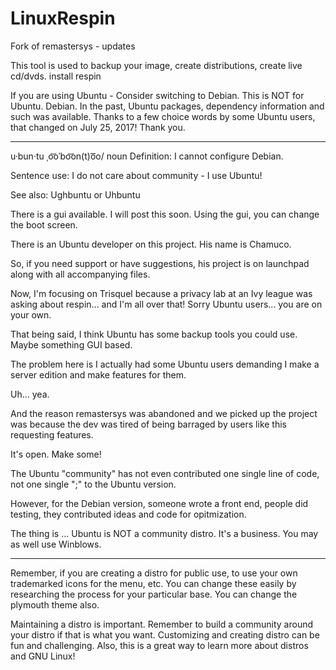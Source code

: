# LinuxRespin
Fork of remastersys - updates

This tool is used to backup your image, create distributions, create live cd/dvds.
install respin

If you are using Ubuntu - Consider switching to Debian.
This is NOT for Ubuntu.
Debian.
In the past, Ubuntu packages, dependency information and such was available. Thanks to a few choice words by some Ubuntu users, that changed on July 25, 2017!
Thank you.

---------------------------------------------------------------------------------------------------

u·bun·tu
ˌo͝oˈbo͝on(t)o͞o/
noun
Definition: I cannot configure Debian.

Sentence use: I do not care about community - I use Ubuntu! 

See also: Ughbuntu or Uhbuntu

There is a gui available. I will post this soon. 
Using the gui, you can change the boot screen. 

There is an Ubuntu developer on this project. His name is Chamuco.

So, if you need support or have suggestions, his project is on launchpad along with all accompanying files. 

Now, I'm focusing on Trisquel because a privacy lab at an Ivy league was asking about respin... and I'm all over that! Sorry Ubuntu users... you are on your own.

That being said, I think Ubuntu has some backup tools you could use.
Maybe something GUI based.

The problem here is I actually had some Ubuntu users demanding I make a server edition and make features for them.

Uh... yea. 

And the reason remastersys was abandoned and we picked up the project was because the dev was tired of being barraged by users like this requesting features.

It's open.
Make some!

The Ubuntu "community" has not even contributed one single line of code, not one single ";" to the Ubuntu version.

However, for the Debian version, someone wrote a front end, people did testing, they contributed ideas and code for opitmization.

The thing is ... Ubuntu is NOT a community distro. It's a business. You may as well use Winblows.

---------------------------------------------------------------------------------------------------

Remember, if you are creating a distro for public use, to use your own trademarked icons for the menu, etc. 
You can change these easily by researching the process for your particular base. 
You can change the plymouth theme also.

Maintaining a distro is important. 
Remember to build a community around your distro if that is what you want.
Customizing and creating distro can be fun and challenging. Also, this is a great way to learn more about distros and GNU Linux!




